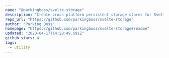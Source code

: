```yaml
---
name: "@parkingboss/svelte-storage"
description: "Create cross-platform persistent storage stores for Svelte."
repo_url: "https://github.com/parkingboss/svelte-storage"
author: "Parking Boss"
homepage: "https://github.com/parkingboss/svelte-storage#readme"
updated: "2020-04-17T14:28:49.691Z"
github_stars: 4
tags: 
  - utility
---
```

